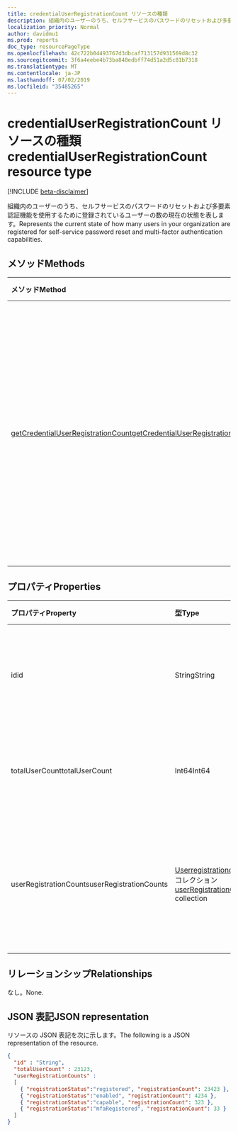 ```yaml
---
title: credentialUserRegistrationCount リソースの種類
description: 組織内のユーザーのうち、セルフサービスのパスワードのリセットおよび多要素認証機能を使用するために登録されているユーザーの数の現在の状態を表します。
localization_priority: Normal
author: davidmu1
ms.prod: reports
doc_type: resourcePageType
ms.openlocfilehash: 42c722b04493767d3dbcaf713157d931569d8c32
ms.sourcegitcommit: 3f6a4eebe4b73ba848edbff74d51a2d5c81b7318
ms.translationtype: MT
ms.contentlocale: ja-JP
ms.lasthandoff: 07/02/2019
ms.locfileid: "35485265"
---
```

# <a name="credentialuserregistrationcount-resource-type"></a><span data-ttu-id="81b9b-103">credentialUserRegistrationCount リソースの種類</span><span class="sxs-lookup"><span data-stu-id="81b9b-103">credentialUserRegistrationCount resource type</span></span>

[!INCLUDE [beta-disclaimer](../../includes/beta-disclaimer.md)]

<span data-ttu-id="81b9b-104">組織内のユーザーのうち、セルフサービスのパスワードのリセットおよび多要素認証機能を使用するために登録されているユーザーの数の現在の状態を表します。</span><span class="sxs-lookup"><span data-stu-id="81b9b-104">Represents the current state of how many users in your organization are registered for self-service password reset and multi-factor authentication capabilities.</span></span>

## <a name="methods"></a><span data-ttu-id="81b9b-105">メソッド</span><span class="sxs-lookup"><span data-stu-id="81b9b-105">Methods</span></span>

| <span data-ttu-id="81b9b-106">メソッド</span><span class="sxs-lookup"><span data-stu-id="81b9b-106">Method</span></span>       | <span data-ttu-id="81b9b-107">戻り値の型</span><span class="sxs-lookup"><span data-stu-id="81b9b-107">Return Type</span></span> | <span data-ttu-id="81b9b-108">説明</span><span class="sxs-lookup"><span data-stu-id="81b9b-108">Description</span></span> |
|:-------------|:------------|:------------|
| [<span data-ttu-id="81b9b-109">getCredentialUserRegistrationCount</span><span class="sxs-lookup"><span data-stu-id="81b9b-109">getCredentialUserRegistrationCount</span></span>](../api/reportroot-getcredentialuserregistrationcount.md) | <span data-ttu-id="81b9b-110">credentialUserRegistrationCount コレクション</span><span class="sxs-lookup"><span data-stu-id="81b9b-110">credentialUserRegistrationCount collection</span></span> | <span data-ttu-id="81b9b-111">組織内のユーザーのうち、セルフサービスのパスワードのリセットおよび多要素認証 (MFA) の機能を使用するために登録されているユーザー数の現在の状態を報告します。</span><span class="sxs-lookup"><span data-stu-id="81b9b-111">Report the current state of how many users in your organization are registered for self-service password reset and multi-factor authentication (MFA) capabilities.</span></span> |

## <a name="properties"></a><span data-ttu-id="81b9b-112">プロパティ</span><span class="sxs-lookup"><span data-stu-id="81b9b-112">Properties</span></span>

| <span data-ttu-id="81b9b-113">プロパティ</span><span class="sxs-lookup"><span data-stu-id="81b9b-113">Property</span></span>     | <span data-ttu-id="81b9b-114">型</span><span class="sxs-lookup"><span data-stu-id="81b9b-114">Type</span></span>        | <span data-ttu-id="81b9b-115">説明</span><span class="sxs-lookup"><span data-stu-id="81b9b-115">Description</span></span> |
|:-------------|:------------|:------------|
| <span data-ttu-id="81b9b-116">id</span><span class="sxs-lookup"><span data-stu-id="81b9b-116">id</span></span> | <span data-ttu-id="81b9b-117">String</span><span class="sxs-lookup"><span data-stu-id="81b9b-117">String</span></span> | <span data-ttu-id="81b9b-118">アクティビティの一意識別子。</span><span class="sxs-lookup"><span data-stu-id="81b9b-118">The unique identifier for the activity.</span></span> <span data-ttu-id="81b9b-119">読み取り専用です。</span><span class="sxs-lookup"><span data-stu-id="81b9b-119">Read-only.</span></span> |
| <span data-ttu-id="81b9b-120">totalUserCount</span><span class="sxs-lookup"><span data-stu-id="81b9b-120">totalUserCount</span></span> | <span data-ttu-id="81b9b-121">Int64</span><span class="sxs-lookup"><span data-stu-id="81b9b-121">Int64</span></span> | <span data-ttu-id="81b9b-122">テナント内の総ユーザー数を示します。</span><span class="sxs-lookup"><span data-stu-id="81b9b-122">Provides the total user count in the tenant.</span></span> |
| <span data-ttu-id="81b9b-123">userRegistrationCounts</span><span class="sxs-lookup"><span data-stu-id="81b9b-123">userRegistrationCounts</span></span> | <span data-ttu-id="81b9b-124">[Userregistrationcount](userregistrationcount.md)コレクション</span><span class="sxs-lookup"><span data-stu-id="81b9b-124">[userRegistrationCount](userregistrationcount.md) collection</span></span> | <span data-ttu-id="81b9b-125">テナント内のユーザーの登録数と状態情報のコレクション。</span><span class="sxs-lookup"><span data-stu-id="81b9b-125">A collection of registration count and status information for users in your tenant.</span></span> |

## <a name="relationships"></a><span data-ttu-id="81b9b-126">リレーションシップ</span><span class="sxs-lookup"><span data-stu-id="81b9b-126">Relationships</span></span>

<span data-ttu-id="81b9b-127">なし。</span><span class="sxs-lookup"><span data-stu-id="81b9b-127">None.</span></span>

## <a name="json-representation"></a><span data-ttu-id="81b9b-128">JSON 表記</span><span class="sxs-lookup"><span data-stu-id="81b9b-128">JSON representation</span></span>

<span data-ttu-id="81b9b-129">リソースの JSON 表記を次に示します。</span><span class="sxs-lookup"><span data-stu-id="81b9b-129">The following is a JSON representation of the resource.</span></span>

<!-- {
  "blockType": "resource",
  "optionalProperties": [

  ],
  "@odata.type": "microsoft.graph.credentialUserRegistrationCount",
  "baseType": "",
  "keyProperty": "id"
}-->

```json
{
  "id" : "String",
  "totalUserCount" : 23123,
  "userRegistrationCounts" :
  [
    { "registrationStatus":"registered", "registrationCount": 23423 },
    { "registrationStatus":"enabled", "registrationCount": 4234 },
    { "registrationStatus":"capable", "registrationCount": 323 },
    { "registrationStatus":"mfaRegistered", "registrationCount": 33 }
  ]
}
```

<!-- uuid: 16cd6b66-4b1a-43a1-adaf-3a886856ed98
2019-02-04 14:57:30 UTC -->
<!-- {
  "type": "#page.annotation",
  "description": "credentialUserRegistrationCount resource",
  "keywords": "",
  "section": "documentation",
  "tocPath": ""
}-->